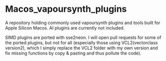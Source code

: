# Macos_vapoursynth_plugins
A repository holding commonly used vapoursynth plugins and tools built for Apple Silicon Macos. AI plugins are currently not included.

SIMD plugins are ported with sse2neon. I will open pull requests for some of the ported plugins, but not for all (especially those using VCL2(vectorclass version2), which I simply replace the VCL2 folder with my own version and fix missing functions by copy & pasting and thus pollute the code).
